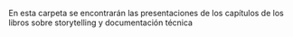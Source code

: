 En esta carpeta se encontrarán las presentaciones de los capítulos de los libros sobre storytelling y documentación técnica
